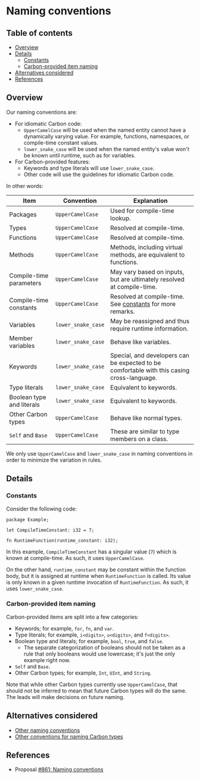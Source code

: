 # Naming conventions

<!--
Part of the Carbon Language project, under the Apache License v2.0 with LLVM
Exceptions. See /LICENSE for license information.
SPDX-License-Identifier: Apache-2.0 WITH LLVM-exception
-->

<!-- toc -->

## Table of contents

-   [Overview](#overview)
-   [Details](#details)
    -   [Constants](#constants)
    -   [Carbon-provided item naming](#carbon-provided-item-naming)
-   [Alternatives considered](#alternatives-considered)
-   [References](#references)

<!-- tocstop -->

## Overview

Our naming conventions are:

-   For idiomatic Carbon code:
    -   `UpperCamelCase` will be used when the named entity cannot have a
        dynamically varying value. For example, functions, namespaces, or
        compile-time constant values.
    -   `lower_snake_case` will be used when the named entity's value won't be
        known until runtime, such as for variables.
-   For Carbon-provided features:
    -   Keywords and type literals will use `lower_snake_case`.
    -   Other code will use the guidelines for idiomatic Carbon code.

In other words:

| Item                      | Convention         | Explanation                                                                                |
| ------------------------- | ------------------ | ------------------------------------------------------------------------------------------ |
| Packages                  | `UpperCamelCase`   | Used for compile-time lookup.                                                              |
| Types                     | `UpperCamelCase`   | Resolved at compile-time.                                                                  |
| Functions                 | `UpperCamelCase`   | Resolved at compile-time.                                                                  |
| Methods                   | `UpperCamelCase`   | Methods, including virtual methods, are equivalent to functions.                           |
| Compile-time parameters   | `UpperCamelCase`   | May vary based on inputs, but are ultimately resolved at compile-time.                     |
| Compile-time constants    | `UpperCamelCase`   | Resolved at compile-time. See [constants](#constants) for more remarks.                    |
| Variables                 | `lower_snake_case` | May be reassigned and thus require runtime information.                                    |
| Member variables          | `lower_snake_case` | Behave like variables.                                                                     |
| Keywords                  | `lower_snake_case` | Special, and developers can be expected to be comfortable with this casing cross-language. |
| Type literals             | `lower_snake_case` | Equivalent to keywords.                                                                    |
| Boolean type and literals | `lower_snake_case` | Equivalent to keywords.                                                                    |
| Other Carbon types        | `UpperCamelCase`   | Behave like normal types.                                                                  |
| `Self` and `Base`         | `UpperCamelCase`   | These are similar to type members on a class.                                              |

We only use `UpperCamelCase` and `lower_snake_case` in naming conventions in
order to minimize the variation in rules.

## Details

### Constants

Consider the following code:

```carbon
package Example;

let CompileTimeConstant: i32 = 7;

fn RuntimeFunction(runtime_constant: i32);
```

In this example, `CompileTimeConstant` has a singular value (`7`) which is known
at compile-time. As such, it uses `UpperCamelCase`.

On the other hand, `runtime_constant` may be constant within the function body,
but it is assigned at runtime when `RuntimeFunction` is called. Its value is
only known in a given runtime invocation of `RuntimeFunction`. As such, it uses
`lower_snake_case`.

### Carbon-provided item naming

Carbon-provided items are split into a few categories:

-   Keywords; for example, `for`, `fn`, and `var`.
-   Type literals; for example, `i<digits>`, `u<digits>`, and `f<digits>`.
-   Boolean type and literals; for example, `bool`, `true`, and `false`.
    -   The separate categorization of booleans should not be taken as a rule
        that only booleans would use lowercase; it's just the only example right
        now.
-   `Self` and `Base`.
-   Other Carbon types; for example, `Int`, `UInt`, and `String`.

Note that while other Carbon types currently use `UpperCamelCase`, that should
not be inferred to mean that future Carbon types will do the same. The leads
will make decisions on future naming.

## Alternatives considered

-   [Other naming conventions](/proposals/p0861.md#other-naming-conventions)
-   [Other conventions for naming Carbon types](/proposals/p0861.md#other-conventions-for-naming-carbon-types)

## References

-   Proposal
    [#861: Naming conventions](https://github.com/carbon-language/carbon-lang/pull/861)

